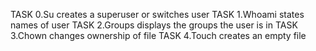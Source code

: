 TASK 0.Su creates a superuser or switches user
TASK 1.Whoami states names of user
TASK 2.Groups displays the groups the user is in
TASK 3.Chown changes ownership of file
TASK 4.Touch creates an empty file
